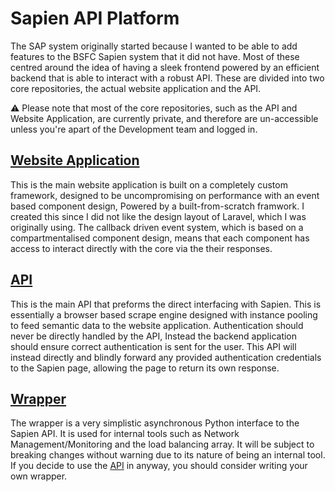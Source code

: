 # Sapien API Platform

The SAP system originally started because I wanted to be able to add features to the BSFC Sapien system that it did not have. Most of these centred around the idea of having a sleek frontend powered by an efficient backend that is able to interact with a robust API. These are divided into two core repositories, the actual website application and the API.

⚠️ Please note that most of the core repositories, such as the API and Website Application, are currently private, and therefore are un-accessible unless you're apart of the Development team and logged in.

## [Website Application](https://github.com/sapien-but-better/app)

This is the main website application is built on a completely custom framework, designed to be uncompromising on performance with an event based component design, Powered by a built-from-scratch framwork. I created this since I did not like the design layout of Laravel, which I was originally using. The callback driven event system, which is based on a compartmentalised component design, means that each component has access to interact directly with the core via the their responses.

## [API](https://github.com/sapien-but-better/api)

This is the main API that preforms the direct interfacing with Sapien. This is essentially a browser based scrape engine designed with instance pooling to feed semantic data to the website application. Authentication should never be directly handled by the API, Instead the backend application should ensure correct authentication is sent for the user. This API will instead directly and blindly forward any provided authentication credentials to the Sapien page, allowing the page to return its own response.

## [Wrapper](https://github.com/sapien-but-better/wrapper)

The wrapper is a very simplistic asynchronous Python interface to the Sapien API. It is used for internal tools such as Network Management/Monitoring and the load balancing array. It will be subject to breaking changes without warning due to its nature of being an internal tool. If you decide to use the [API](https://github.com/sapien-but-better/api) in anyway, you should consider writing your own wrapper.
